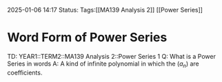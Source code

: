 2025-01-06 14:17
Status: 
Tags:[[MA139 Analysis 2]] [[Power Series]]
# Word Form of Power Series

TD: YEAR1::TERM2::MA139 Analysis 2::Power Series 1
Q: What is a Power Series in words
A: A kind of infinite polynomial in which the $(a_n)$ are coefficients.